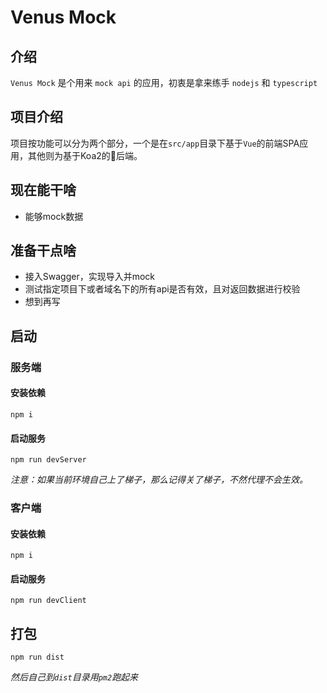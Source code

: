 # Venus Mock

## 介绍
```Venus Mock``` 是个用来 ```mock api``` 的应用，初衷是拿来练手 ```nodejs``` 和 ```typescript```

## 项目介绍
项目按功能可以分为两个部分，一个是在```src/app```目录下基于```Vue```的前端SPA应用，其他则为基于Koa2的后端。

## 现在能干啥
* 能够mock数据

## 准备干点啥
* 接入Swagger，实现导入并mock
* 测试指定项目下或者域名下的所有api是否有效，且对返回数据进行校验
* 想到再写

## 启动
### 服务端
#### 安装依赖
```npm i```
#### 启动服务
```npm run devServer ```

_注意：如果当前环境自己上了梯子，那么记得关了梯子，不然代理不会生效。_

### 客户端
#### 安装依赖
```npm i```
#### 启动服务
```npm run devClient ```

## 打包
```npm run dist```

*然后自己到```dist```目录用```pm2```跑起来*
